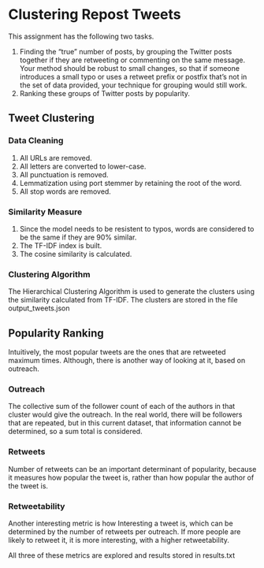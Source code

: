 # Clustering Repost Tweets
This assignment has the following two tasks.  
1. Finding the “true” number of posts, by grouping the Twitter posts together if they are retweeting or commenting on the same message. Your method should be robust to small changes, so that if someone introduces a small typo or uses a retweet prefix or postfix that’s not in the set of data provided, your technique for grouping would still work. 
2. Ranking these groups of Twitter posts by popularity.

## Tweet Clustering

### Data Cleaning
1. All URLs are removed. 
2. All letters are converted to lower-case. 
3. All punctuation is removed. 
4. Lemmatization using port stemmer by retaining the root of the word. 
5. All stop words are removed. 

### Similarity Measure
1. Since the model needs to be resistent to typos, words are considered to be the same if they are 90% similar. 
2. The TF-IDF index is built. 
3. The cosine similarity is calculated. 

### Clustering Algorithm

The Hierarchical Clustering Algorithm is used to generate the clusters using the similarity calculated from TF-IDF. 
The clusters are stored in the file output_tweets.json

## Popularity Ranking
Intuitively, the most popular tweets are the ones that are retweeted maximum times. Although, there is another way of looking at it, based on outreach. 
### Outreach
The collective sum of the follower count of each of the authors in that cluster would give the outreach. 
In the real world, there will be followers that are repeated, but in this current dataset, that information cannot be determined, so a sum total is considered. 

### Retweets
Number of retweets can be an important determinant of popularity, because it measures how popular the tweet is, rather than how popular the author of the tweet is. 


### Retweetability
Another interesting metric is how Interesting a tweet is, which can be determined by the number of retweets per outreach. If more people are likely to retweet it, it is more interesting, with a higher retweetability.  

All three of these metrics are explored and results stored in results.txt
